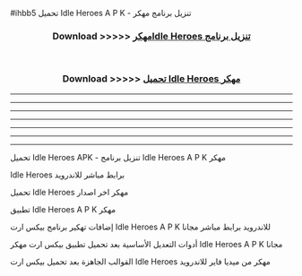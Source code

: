 #ihbb5 تحميل Idle Heroes  A P K - تنزيل برنامج مهكر



<div align="center">
<h3>Download >>>>> <a href="https://runaway1.web.app/?sq=Idle Heroes ">مهكرIdle Heroes  تنزيل برنامج</a></h3><br>

<h3>Download >>>>> <a href="https://runaway1.web.app/?sq=Idle Heroes ">تحميل Idle Heroes  مهكر</a></h3>
</div>


----------------------------------------------------------

----------------------------------------------------------

----------------------------------------------------------

----------------------------------------------------------

----------------------------------------------------------

----------------------------------------------------------

----------------------------------------------------------

تحميل Idle Heroes  APK - تنزيل برنامج Idle Heroes  A P K مهكر

Idle Heroes  برابط مباشر للاندرويد

تحميل Idle Heroes  مهكر اخر اصدار

تطبيق Idle Heroes  A P K مهكر

إضافات تهكير برنامج بيكس ارت Idle Heroes  A P K للاندرويد برابط مباشر مجانا

أدوات التعديل الأساسية بعد تحميل تطبيق بيكس ارت مهكر Idle Heroes  A P K مجانا

القوالب الجاهزة بعد تحميل بيكس ارت Idle Heroes  مهكر من ميديا فاير للاندرويد


